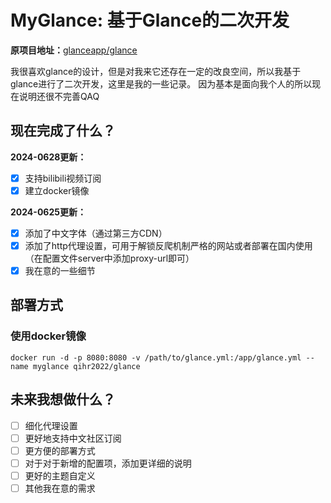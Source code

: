 # MyGlance: 基于Glance的二次开发

**原项目地址：**[glanceapp/glance](https://github.com/glanceapp/glance)

我很喜欢glance的设计，但是对我来它还存在一定的改良空间，所以我基于glance进行了二次开发，这里是我的一些记录。
因为基本是面向我个人的所以现在说明还很不完善QAQ

## 现在完成了什么？

**2024-0628更新：**

- [x] 支持bilibili视频订阅
- [x] 建立docker镜像

**2024-0625更新：**

- [x] 添加了中文字体（通过第三方CDN）
- [x] 添加了http代理设置，可用于解锁反爬机制严格的网站或者部署在国内使用（在配置文件server中添加proxy-url即可）
- [x] 我在意的一些细节

## 部署方式

### 使用docker镜像

```shell
docker run -d -p 8080:8080 -v /path/to/glance.yml:/app/glance.yml --name myglance qihr2022/glance
```

## 未来我想做什么？

- [ ] 细化代理设置
- [ ] 更好地支持中文社区订阅
- [ ] 更方便的部署方式
- [ ] 对于对于新增的配置项，添加更详细的说明
- [ ] 更好的主题自定义
- [ ] 其他我在意的需求